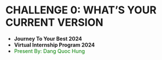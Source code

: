 # CHALLENGE 0: WHAT’S YOUR CURRENT VERSION
- **Journey To Your Best 2024**
- **Virtual Internship Program 2024**
- <span style="color:green">Present By: Dang Quoc Hung</span>
